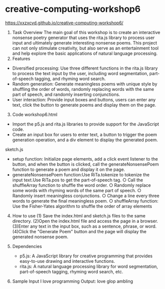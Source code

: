 # creative-computing-workshop6

https://xxzxcvd.github.io/creative-computing-workshop6/

1. Task Overview
The main goal of this workshop is to create an interactive nonsense poetry generator that uses the rita.js library to process user input and ultimately generate interesting nonsense poems. This project can not only stimulate creativity, but also serve as an entertainment tool and help explore the basic applications of natural language processing.
2. Features
- Diversified processing: Use three different functions in the rita.js library to process the text input by the user, including word segmentation, part-of-speech tagging, and rhyming word search.
- Random generation: Generate meaningless poems with unique style by shuffling the order of words, randomly replacing words with the same part of speech, and randomly inserting conjunctions.
- User interaction: Provide input boxes and buttons, users can enter any text, click the button to generate poems and display them on the page.

3. Code
workshop6.html
- Import the p5.js and rita.js libraries to provide support for the JavaScript code.
- Create an input box for users to enter text, a button to trigger the poem generation operation, and a div element to display the generated poem.

sketch.js
- setup function: Initialize page elements, add a click event listener to the button, and when the button is clicked, call the generateNonsensePoem function to generate a poem and display it on the page.
- generateNonsensePoem function:Use RiTa.tokenize to tokenize the input text.Use RiTa.pos to get the part-of-speech tag.
  ○ Call the shuffleArray function to shuffle the word order.
  ○ Randomly replace some words with rhyming words of the same part of speech.
  ○ Randomly insert meaningless conjunctions.
  ○ Change a line every three words to generate the final meaningless poem.
  ○ shuffleArray function: Use the Fisher-Yates algorithm to shuffle the order of array elements

4. How to use
  (1) Save the index.html and sketch.js files to the same directory.
  (2)Open the index.html file and access the page in a browser.
  (3)Enter any text in the input box, such as a sentence, phrase, or word.
  (4)Click the "Generate Poem" button and the page will display the generated nonsense poem.
5. Dependencies
   - p5.js: A JavaScript library for creative programming that provides easy-to-use drawing and interactive functions.
   - rita.js: A natural language processing library for word segmentation, part-of-speech tagging, rhyming word search, etc.

6. Sample
Input I love programming
Output:  love glop ambling
